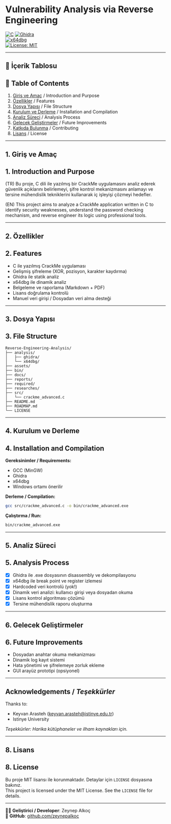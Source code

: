 #  Vulnerability Analysis via Reverse Engineering

[![C](https://img.shields.io/badge/C-Language-blue.svg)](https://en.wikipedia.org/wiki/C_(programming_language))  
[![Ghidra](https://img.shields.io/badge/Ghidra-Tool-red.svg)](https://ghidra-sre.org/)  
[![x64dbg](https://img.shields.io/badge/x64dbg-Debugger-yellow.svg)](https://x64dbg.com/)  
[![License: MIT](https://img.shields.io/badge/License-MIT-green.svg)](https://opensource.org/licenses/MIT)

---

## 📁 İçerik Tablosu  
## 📁 Table of Contents

1. [Giriş ve Amaç](#1-giriş-ve-amaç) / Introduction and Purpose  
2. [Özellikler](#2-özellikler) / Features  
3. [Dosya Yapısı](#3-dosya-yapısı) / File Structure  
4. [Kurulum ve Derleme](#4-kurulum-ve-derleme) / Installation and Compilation  
5. [Analiz Süreci](#5-analiz-süreci) / Analysis Process  
6. [Gelecek Geliştirmeler](#6-gelecek-geliştirmeler) / Future Improvements  
7. [Katkıda Bulunma](#7-katkıda-bulunma) / Contributing  
8. [Lisans](#8-lisans) / License

---

## 1. Giriş ve Amaç  
## 1. Introduction and Purpose

(TR) Bu proje, C dili ile yazılmış bir CrackMe uygulamasını analiz ederek güvenlik açıklarını belirlemeyi, şifre kontrol mekanizmasını anlamayı ve tersine mühendislik tekniklerini kullanarak iç işleyişi çözmeyi hedefler.

(EN) This project aims to analyze a CrackMe application written in C to identify security weaknesses, understand the password checking mechanism, and reverse engineer its logic using professional tools.

---

## 2. Özellikler  
## 2. Features

- C ile yazılmış CrackMe uygulaması  
- Gelişmiş şifreleme (XOR, pozisyon, karakter kaydırma)  
- Ghidra ile statik analiz  
- x64dbg ile dinamik analiz  
- Belgeleme ve raporlama (Markdown + PDF)  
- Lisans doğrulama kontrolü  
- Manuel veri girişi / Dosyadan veri alma desteği  

---

## 3. Dosya Yapısı  
## 3. File Structure

```
Reverse-Engineering-Analysis/
├── analysis/
│   ├── ghidra/
│   └── x64dbg/
├── assets/
├── bin/
├── docs/
├── reports/
├── required/
├── researches/
├── src/
│   └── crackme_advanced.c
├── README.md
├── ROADMAP.md
└── LICENSE
```

---

## 4. Kurulum ve Derleme  
## 4. Installation and Compilation

**Gereksinimler / Requirements:**

- GCC (MinGW)  
- Ghidra  
- x64dbg  
- Windows ortamı önerilir

**Derleme / Compilation:**

```bash
gcc src/crackme_advanced.c -o bin/crackme_advanced.exe
```

**Çalıştırma / Run:**

```bash
bin/crackme_advanced.exe
```

---

## 5. Analiz Süreci  
## 5. Analysis Process

- [x] Ghidra ile .exe dosyasının disassembly ve dekompilasyonu  
- [x] x64dbg ile break point ve register izlemesi  
- [x] Hardcoded veri kontrolü (yok!)  
- [x] Dinamik veri analizi: kullanıcı girişi veya dosyadan okuma  
- [x] Lisans kontrol algoritması çözümü  
- [x] Tersine mühendislik raporu oluşturma  

---

## 6. Gelecek Geliştirmeler  
## 6. Future Improvements

- Dosyadan anahtar okuma mekanizması  
- Dinamik log kayıt sistemi  
- Hata yönetimi ve şifrelemeye zorluk ekleme  
- GUI arayüz prototipi (opsiyonel)  

---

## Acknowledgements / *Teşekkürler*

Thanks to:  
- Keyvan Arasteh (keyvan.arasteh@istinye.edu.tr)
- Istinye University

*Teşekkürler: Harika kütüphaneler ve ilham kaynakları için.*

---

## 8. Lisans  
## 8. License

Bu proje MIT lisansı ile korunmaktadır. Detaylar için `LICENSE` dosyasına bakınız.  
This project is licensed under the MIT License. See the `LICENSE` file for details.

---

🧑‍💻 **Geliştirici / Developer**: Zeynep  Alkoç  
🔗 **GitHub**: [github.com/zeynepalkoc](https://github.com/zeynepalkoc)
